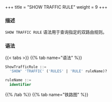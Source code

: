 +++
title = "SHOW TRAFFIC RULE"
weight = 9
+++

### 描述

`SHOW TRAFFIC RULE` 语法用于查询指定的双路由规则。
### 语法

{{< tabs >}}
{{% tab name="语法" %}}
```sql
ShowTrafficRule ::=
  'SHOW' 'TRAFFIC' ('RULES' | 'RULE' ruleName)?

ruleName ::=
  identifier
```
{{% /tab %}}
{{% tab name="铁路图" %}}
<iframe frameborder="0" name="diagram" id="diagram" width="100%" height="100%"></iframe>
{{% /tab %}}
{{< /tabs >}}

### 补充说明

- 未指定 `ruleName` 时，默认查询所有双路由规则

### 返回值说明

| 列                   | 说明      |
|---------------------|---------|
| name                | 双路由规则名称 |
| labels              | 计算节点标签  |
| algorithm_type      | 双路由算法类型 |
| algorithm_props     | 双路由算法参数 |
| load_balancer_type  | 负载均衡器类型 |
| load_balancer_props | 负载均衡器参数 |

### 示例

- 查询指定双路由规则

```sql
SHOW TRAFFIC RULE sql_match_traffic;
```

```sql
mysql> SHOW TRAFFIC RULE sql_match_traffic;
+-------------------+--------+----------------+--------------------------------------------------------------------------------+--------------------+---------------------+
| name              | labels | algorithm_type | algorithm_props                                                                | load_balancer_type | load_balancer_props |
+-------------------+--------+----------------+--------------------------------------------------------------------------------+--------------------+---------------------+
| sql_match_traffic | OLTP   | SQL_MATCH      | sql=SELECT * FROM t_order WHERE order_id = 1; UPDATE t_order SET order_id = 5; | RANDOM             |                     |
+-------------------+--------+----------------+--------------------------------------------------------------------------------+--------------------+---------------------+
1 row in set (0.00 sec)
```

- 查询所有双路由规则

```sql
SHOW TRAFFIC RULES;
```

```sql
mysql> SHOW TRAFFIC RULES;
+-------------------+--------+----------------+--------------------------------------------------------------------------------+--------------------+---------------------+
| name              | labels | algorithm_type | algorithm_props                                                                | load_balancer_type | load_balancer_props |
+-------------------+--------+----------------+--------------------------------------------------------------------------------+--------------------+---------------------+
| sql_match_traffic | OLTP   | SQL_MATCH      | sql=SELECT * FROM t_order WHERE order_id = 1; UPDATE t_order SET order_id = 5; | RANDOM             |                     |
+-------------------+--------+----------------+--------------------------------------------------------------------------------+--------------------+---------------------+
1 row in set (0.04 sec)
```

### 保留字

`SHOW`、`TRAFFIC`、`RULE`、`RULES`

### 相关链接

- [保留字](/cn/user-manual/shardingsphere-proxy/distsql/syntax/reserved-word/)